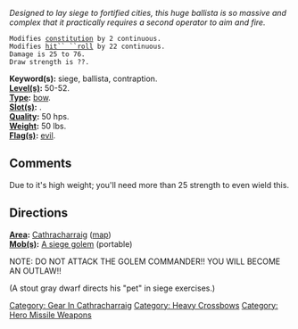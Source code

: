 *Designed to lay siege to fortified cities, this huge ballista is so
massive and complex that it practically requires a second operator to
aim and fire.*

`Modifies `[`constitution`](Constitution.md "wikilink")` by 2 continuous. `  
`Modifies `[`hit`` ``roll`](Hit_Roll.md "wikilink")` by 22 continuous.`  
`Damage is 25 to 76.`  
`Draw strength is ??.`

**Keyword(s):** siege, ballista, contraption.  
**[Level(s)](Object_Level.md "wikilink"):** 50-52.  
**[Type](:Category:_Object_Types.md "wikilink"):**
[bow](:Category:_Bows.md "wikilink").  
**[Slot(s)](Object_Slots.md "wikilink"):** <wielded>.  
**[Quality](Object_Quality.md "wikilink"):** 50 hps.  
**[Weight](Object_Weight.md "wikilink"):** 50 lbs.  
**[Flag(s)](:Category:_Object_Flags.md "wikilink"):**
[evil](Evil_Flag.md "wikilink").  

## Comments

Due to it's high weight; you'll need more than 25 strength to even wield
this.

## Directions

**[Area](:Category:_Areas.md "wikilink"):**
[Cathracharraig](:Category:Cathracharraig.md "wikilink")
([map](Cathracharraig_Map.md "wikilink"))  
**[Mob(s)](:Category:_Mobs.md "wikilink"):** [A siege
golem](A_siege_golem "wikilink") (portable)

NOTE: DO NOT ATTACK THE GOLEM COMMANDER!! YOU WILL BECOME AN OUTLAW!!

(A stout gray dwarf directs his "pet" in siege exercises.)

[Category: Gear In
Cathracharraig](Category:_Gear_In_Cathracharraig "wikilink") [Category:
Heavy Crossbows](Category:_Heavy_Crossbows "wikilink") [Category: Hero
Missile Weapons](Category:_Hero_Missile_Weapons "wikilink")
